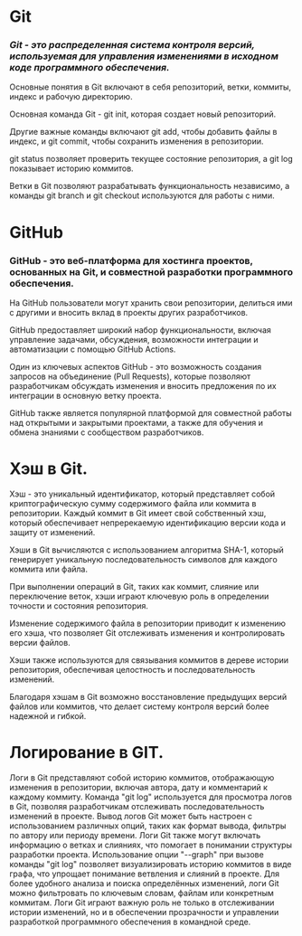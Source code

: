   
  

# Git

  
  

### *Git - это распределенная система контроля версий, используемая для управления изменениями в исходном коде программного обеспечения.*

  

  

Основные понятия в Git включают в себя репозиторий, ветки, коммиты, индекс и рабочую директорию.

  

Основная команда Git - git init, которая создает новый репозиторий.

  

  

Другие важные команды включают git add, чтобы добавить файлы в индекс, и git commit, чтобы сохранить изменения в репозитории.

  

  

git status позволяет проверить текущее состояние репозитория, а git log показывает историю коммитов.

  

  

Ветки в Git позволяют разрабатывать функциональность независимо, а команды git branch и git checkout используются для работы с ними.

  

  

# GitHub

  

  

### GitHub - это веб-платформа для хостинга проектов, основанных на Git, и совместной разработки программного обеспечения.

  

  

На GitHub пользователи могут хранить свои репозитории, делиться ими с другими и вносить вклад в проекты других разработчиков.

  

  

GitHub предоставляет широкий набор функциональности, включая управление задачами, обсуждения, возможности интеграции и автоматизации с помощью GitHub Actions.

  

  

Один из ключевых аспектов GitHub - это возможность создания запросов на объединение (Pull Requests), которые позволяют разработчикам обсуждать изменения и вносить предложения по их интеграции в основную ветку проекта.

  

  

GitHub также является популярной платформой для совместной работы над открытыми и закрытыми проектами, а также для обучения и обмена знаниями с сообществом разработчиков.

  

# Хэш в Git.

Хэш - это уникальный идентификатор,
который представляет собой криптографическую сумму содержимого файла или коммита в репозитории.
Каждый коммит в Git 
имеет свой собственный хэш, который обеспечивает непререкаемую идентификацию версии кода и защиту от изменений.

Хэши в Git 
вычисляются с использованием алгоритма SHA-1, который генерирует уникальную последовательность символов для каждого коммита или файла.

При выполнении операций в Git,
 таких как коммит, слияние или переключение веток, хэши играют ключевую роль в определении точности и состояния репозитория.

Изменение содержимого файла
в репозитории приводит к изменению его хэша, что позволяет Git отслеживать изменения и контролировать версии файлов.

Хэши также используются 
для связывания коммитов в дереве истории репозитория, обеспечивая целостность и последовательность изменений.

Благодаря хэшам в Git 
возможно восстановление предыдущих версий файлов или коммитов, что делает систему контроля версий более надежной и гибкой.

 # Логирование в GIT.
Логи в Git представляют собой историю коммитов, отображающую изменения в репозитории, включая автора, дату и комментарий к каждому коммиту.
Команда "git log" используется для просмотра логов в Git, позволяя разработчикам отслеживать последовательность изменений в проекте.
Вывод логов Git может быть настроен с использованием различных опций, таких как формат вывода, фильтры по автору или периоду времени.
Логи Git также могут включать информацию о ветках и слияниях, что помогает в понимании структуры разработки проекта.
Использование опции "--graph" при вызове команды "git log" позволяет визуализировать историю коммитов в виде графа, что упрощает понимание ветвления и слияний в проекте.
Для более удобного анализа и поиска определённых изменений, логи Git можно фильтровать по ключевым словам, файлам или конкретным коммитам.
Логи Git играют важную роль не только в отслеживании истории изменений, но и в обеспечении прозрачности и управлении разработкой программного обеспечения в командной среде.